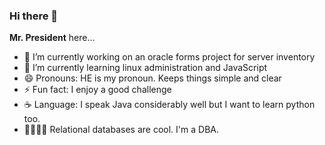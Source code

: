 ### Hi there 👋
**Mr. President** here...

- 🔭 I’m currently working on an oracle forms project for server inventory
- 🌱 I’m currently learning linux administration and JavaScript
- 😄 Pronouns: HE is my pronoun. Keeps things simple and clear
- ⚡ Fun fact: I enjoy a good challenge
- ☕ Language: I speak Java considerably well but I want to learn python too.
- 👩‍👩‍👦‍👦 Relational databases are cool. I'm a DBA.

<!--
**MorrisKiman/MorrisKiman** is a ✨ _special_ ✨ repository because its `README.md` (this file) appears on your GitHub profile.

Here are some ideas to get you started:

- 🔭 I’m currently working on ...
- 🌱 I’m currently learning ...
- 👯 I’m looking to collaborate on ...
- 🤔 I’m looking for help with ...
- 💬 Ask me about ...
- 📫 How to reach me: ...
- 😄 Pronouns: ...
- ⚡ Fun fact: ...
-->
